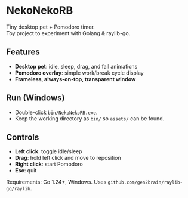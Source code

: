 # NekoNekoRB

Tiny desktop pet + Pomodoro timer.\
Toy project to experiment with Golang & raylib-go.

## Features
- **Desktop pet**: idle, sleep, drag, and fall animations
- **Pomodoro overlay**: simple work/break cycle display
- **Frameless, always-on-top, transparent window**

## Run (Windows)
- Double-click `bin/NekoNekoRB.exe`.
- Keep the working directory as `bin/` so `assets/` can be found.

## Controls
- **Left click**: toggle idle/sleep
- **Drag**: hold left click and move to reposition
- **Right click**: start Pomodoro
- **Esc**: quit


Requirements: Go 1.24+, Windows.
Uses `github.com/gen2brain/raylib-go/raylib`.